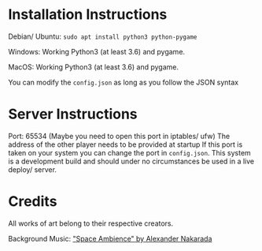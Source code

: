 # Installation Instructions

Debian/ Ubuntu:
`sudo apt install python3 python-pygame`

Windows:
Working Python3 (at least 3.6) and pygame.

MacOS:
Working Python3 (at least 3.6) and pygame.


You can modify the `config.json` as long as you follow the JSON syntax


# Server Instructions

Port: 65534  (Maybe you need to open this port in iptables/ ufw)
The address of the other player needs to be provided at startup
If this port is taken on your system you can change the port in `config.json`. This system is a development build and should under no circumstances be used in a live deploy/ server.


# Credits

All works of art belong to their respective creators.

Background Music: ["Space Ambience" by Alexander Nakarada](https://youtu.be/sB6jXSr7_wQ)
